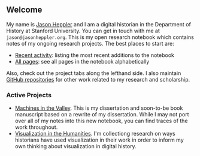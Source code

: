 ## Welcome

My name is [Jason Heppler](http://jasonheppler.org) and I am a digital historian in the Department of History at Stanford University. You can get in touch with me at `jason@jasonheppler.org`. This is my open research notebook which contains notes of my ongoing research projects. The best places to start are:

- [Recent activity](/archive/): listing the most recent additions to the notebook
- [All pages](/archive-alphabetical/): see all pages in the notebook alphabetically

Also, check out the project tabs along the lefthand side. I also maintain [GitHub repositories](http://github.com/hepplerj) for other work related to my research and scholarship.

### Active Projects

- [Machines in the Valley](/machines-valley-manuscript/). This is my dissertation and soon-to-be book manuscript based on a rewrite of my dissertation. While I may not port over all of my notes into this new notebook, you can find traces of the work throughout.
- [Visualization in the Humanities](/visualization-humanities/). I'm collectiong research on ways historians have used visualization in their work in order to inform my own thinking about visualization in digital history.